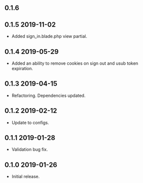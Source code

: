## 0.1.6

## 0.1.5 2019-11-02
* Added sign_in.blade.php view partial.

## 0.1.4 2019-05-29
* Added an ability to remove cookies on sign out and usub token expiration.

## 0.1.3 2019-04-15
* Refactoring. Dependencies updated.

## 0.1.2 2019-02-12
* Update to configs.

## 0.1.1 2019-01-28
* Validation bug fix.

## 0.1.0 2019-01-26
* Initial release.
